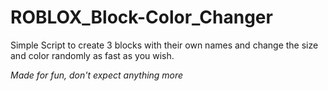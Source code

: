 # ROBLOX_Block-Color_Changer

Simple Script to create 3 blocks with their own names and change the size and color randomly as fast as you wish.

*Made for fun, don't expect anything more*
